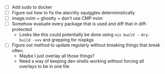 - [ ] Add sudo to docker
- [ ] Figure out how to fix the alacritty squiggles deterministically
- [ ] image.nvim + ghostty + don't use CMP nvim
- [ ] Somehow evaluate every package that is used and diff that in diff-protected
    - Looks like this could potentially be done using `nix build --dry-build -vvv` and grepping for nixpkgs
- [ ] Figure out method to update regularly without breaking things that break often.
    - Maybe I just overlay all those things?
    - Need a way of keeping dev-shells working without forcing all overlays to be in one file
